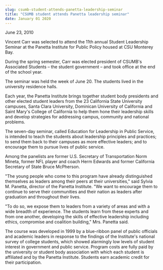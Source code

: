 ```yaml
---
slug: csumb-student-attends-panetta-leadership-seminar
title: "CSUMB student attends Panetta leadership seminar"
date: January 01 2020
---
```


<p>June 23, 2010
</p><p>Vincent Carr was selected to attend the 11th annual Student Leadership Seminar at the Panetta Institute for Public Policy housed at CSU Monterey Bay.
</p><p>During the spring semester, Carr was elected president of  CSUMB's Associated Students – the student government – and took office at the end of the school year.
</p><p>The seminar was held the week of June 20. The students lived in the university residence halls.
</p><p>Each year, the Panetta Institute brings together student body presidents and other elected student leaders from the 23 California State University campuses, Santa Clara University, Dominican University of California and Saint Mary's College of California to help them hone their leadership skills and develop strategies for addressing campus, community and national problems.
</p><p>The seven-day seminar, called Education for Leadership in Public Service, is intended to teach the students about leadership principles and practices; to send them back to their campuses as more effective leaders; and to encourage them to pursue lives of public service.
</p><p>Among the panelists are former U.S. Secretary of Transportation Norm Mineta, former NFL player and coach Herm Edwards and former California Secretary of State Bruce McPherson.
</p><p>"The young people who come to this program have already distinguished themselves as leaders among their peers at their universities," said Sylvia M. Panetta, director of the Panetta Institute. "We want to encourage them to continue to serve their communities and their nation as leaders after graduation and throughout their lives.
</p><p>"To do so, we expose them to leaders from a variety of areas and with a wide breadth of experience. The students learn from these experts and from one another, developing the skills of effective leadership including ethics, compromise and coalition building," Mrs. Panetta said.
</p><p>The course was developed in 1999 by a blue-ribbon panel of public officials and academic leaders in response to the findings of the Institute's national survey of college students, which showed alarmingly low levels of student interest in government and public service. Program costs are fully paid by the university or student body association with which each student is affiliated and by the Panetta Institute. Students earn academic credit for their participation.
</p><p> 
</p><p> 
</p><p> 
</p>
